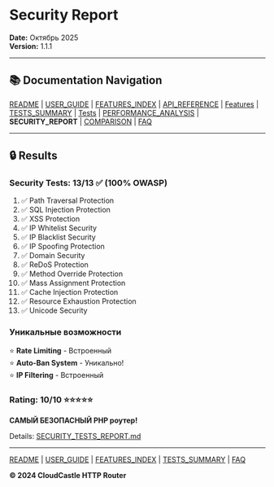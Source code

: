 # Security Report

**Date:** Октябрь 2025  
**Version:** 1.1.1

---

## 📚 Documentation Navigation

[README](../../README.md) | [USER_GUIDE](USER_GUIDE.md) | [FEATURES_INDEX](FEATURES_INDEX.md) | [API_REFERENCE](API_REFERENCE.md) | [Features](features/) | [TESTS_SUMMARY](TESTS_SUMMARY.md) | [Tests](tests/) | [PERFORMANCE_ANALYSIS](PERFORMANCE_ANALYSIS.md) | **SECURITY_REPORT** | [COMPARISON](COMPARISON.md) | [FAQ](FAQ.md)

---

## 🔒 Results

### Security Tests: 13/13 ✅ (100% OWASP)

1. ✅ Path Traversal Protection
2. ✅ SQL Injection Protection
3. ✅ XSS Protection
4. ✅ IP Whitelist Security
5. ✅ IP Blacklist Security
6. ✅ IP Spoofing Protection
7. ✅ Domain Security
8. ✅ ReDoS Protection
9. ✅ Method Override Protection
10. ✅ Mass Assignment Protection
11. ✅ Cache Injection Protection
12. ✅ Resource Exhaustion Protection
13. ✅ Unicode Security

### Уникальные возможности

⭐ **Rate Limiting** - Встроенный  
⭐ **Auto-Ban System** - Уникально!  
⭐ **IP Filtering** - Встроенный

### Rating: 10/10 ⭐⭐⭐⭐⭐

**САМЫЙ БЕЗОПАСНЫЙ PHP роутер!**

Details: [SECURITY_TESTS_REPORT.md](tests/SECURITY_TESTS_REPORT.md)

---

[README](../../README.md) | [USER_GUIDE](USER_GUIDE.md) | [FEATURES_INDEX](FEATURES_INDEX.md) | [TESTS_SUMMARY](TESTS_SUMMARY.md) | [FAQ](FAQ.md)

**© 2024 CloudCastle HTTP Router**

